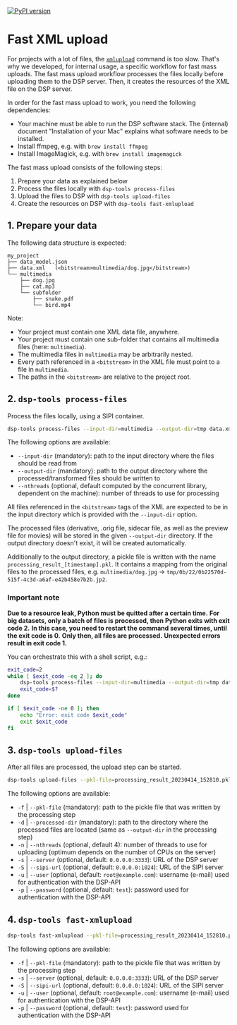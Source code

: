 [![PyPI version](https://badge.fury.io/py/dsp-tools.svg)](https://badge.fury.io/py/dsp-tools)

# Fast XML upload

For projects with a lot of files, 
the [`xmlupload`](../cli-commands.md#xmlupload) command is too slow.
That's why we developed, for internal usage, a specific workflow for fast mass uploads.
The fast mass upload workflow processes the files locally before uploading them to the DSP server.
Then, it creates the resources of the XML file on the DSP server.

In order for the fast mass upload to work, you need the following dependencies:

- Your machine must be able to run the DSP software stack. 
  The (internal) document "Installation of your Mac" explains what software needs to be installed.
- Install ffmpeg, e.g. with `brew install ffmpeg`
- Install ImageMagick, e.g. with `brew install imagemagick`

The fast mass upload consists of the following steps:

1. Prepare your data as explained below
2. Process the files locally with `dsp-tools process-files`
3. Upload the files to DSP with `dsp-tools upload-files`
4. Create the resources on DSP with `dsp-tools fast-xmlupload`


## 1. Prepare your data

The following data structure is expected:

```text
my_project
├── data_model.json
├── data.xml   (<bitstream>multimedia/dog.jpg</bitstream>)
└── multimedia
    ├── dog.jpg
    ├── cat.mp3
    └── subfolder
        ├── snake.pdf
        └── bird.mp4
```

Note:

- Your project must contain one XML data file, anywhere.
- Your project must contain one sub-folder that contains all multimedia files (here: `multimedia`).
- The multimedia files in `multimedia` may be arbitrarily nested.
- Every path referenced in a `<bitstream>` in the XML file must point to a file in `multimedia`.
- The paths in the `<bitstream>` are relative to the project root.


## 2. `dsp-tools process-files`

Process the files locally, using a SIPI container.

```bash
dsp-tools process-files --input-dir=multimedia --output-dir=tmp data.xml 
```

The following options are available:

- `--input-dir` (mandatory): path to the input directory where the files should be read from 
- `--output-dir` (mandatory): path to the output directory where the processed/transformed files should be written to
- `--nthreads` (optional, default computed by the concurrent library, dependent on the machine): 
  number of threads to use for processing

All files referenced in the `<bitstream>` tags of the XML 
are expected to be in the input directory 
which is provided with the `--input-dir` option.

The processed files 
(derivative, .orig file, sidecar file, as well as the preview file for movies) 
will be stored in the given `--output-dir` directory.
If the output directory doesn't exist, it will be created automatically.

Additionally to the output directory,
a pickle file is written with the name `processing_result_[timestamp].pkl`.
It contains a mapping from the original files to the processed files,
e.g. `multimedia/dog.jpg` -> `tmp/0b/22/0b22570d-515f-4c3d-a6af-e42b458e7b2b.jp2`.


### Important note

**Due to a resource leak, Python must be quitted after a certain time.**
**For big datasets, only a batch of files is processed, then Python exits with exit code 2.**
**In this case, you need to restart the command several times, until the exit code is 0.**
**Only then, all files are processed.**
**Unexpected errors result in exit code 1.**

You can orchestrate this with a shell script, e.g.:

```bash
exit_code=2
while [ $exit_code -eq 2 ]; do
    dsp-tools process-files --input-dir=multimedia --output-dir=tmp data.xml
    exit_code=$?
done

if [ $exit_code -ne 0 ]; then
    echo "Error: exit code $exit_code"
    exit $exit_code
fi
```

## 3. `dsp-tools upload-files`

After all files are processed, the upload step can be started.


```bash
dsp-tools upload-files --pkl-file=processing_result_20230414_152810.pkl --processed-dir=tmp
```

The following options are available:

- `-f` | `--pkl-file` (mandatory): path to the pickle file that was written by the processing step
- `-d` | `--processed-dir` (mandatory): path to the directory where the processed files are located 
                           (same as `--output-dir` in the processing step)
- `-n` | `--nthreads` (optional, default 4): number of threads to use for uploading 
                      (optimum depends on the number of CPUs on the server)
- `-s` | `--server` (optional, default: `0.0.0.0:3333`): URL of the DSP server 
- `-S` | `--sipi-url` (optional, default: `0.0.0.0:1024`): URL of the SIPI server 
- `-u` | `--user` (optional, default: `root@example.com`): username (e-mail) used for authentication with the DSP-API 
- `-p` | `--password` (optional, default: `test`): password used for authentication with the DSP-API 


## 4. `dsp-tools fast-xmlupload`

```bash
dsp-tools fast-xmlupload --pkl-file=processing_result_20230414_152810.pkl data.xml
```

The following options are available:

- `-f` | `--pkl-file` (mandatory): path to the pickle file that was written by the processing step
- `-s` | `--server` (optional, default: `0.0.0.0:3333`): URL of the DSP server 
- `-S` | `--sipi-url` (optional, default: `0.0.0.0:1024`): URL of the SIPI server 
- `-u` | `--user` (optional, default: `root@example.com`): username (e-mail) used for authentication with the DSP-API 
- `-p` | `--password` (optional, default: `test`): password used for authentication with the DSP-API 
